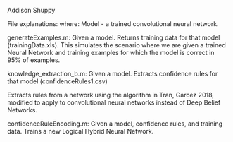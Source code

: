 Addison Shuppy

File explanations:
where:
    Model - a trained convolutional neural network.

generateExamples.m: 
Given a model.
Returns training data for that model (trainingData.xls).
This simulates the scenario where we are given a trained Neural Network and
training examples for which the model is correct in 95% of examples.

knowledge_extraction_b.m:
Given a model.
Extracts confidence rules for that model (confidenceRules1.csv)

Extracts rules from a network using the algorithm in Tran, Garcez 2018,
modified to apply to convolutional neural networks instead of Deep Belief
Networks.

confidenceRuleEncoding.m:
Given a model, confidence rules, and training data.
Trains a new Logical Hybrid Neural Network.

